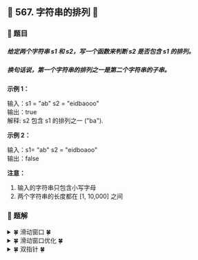 ## &#127800; 567. 字符串的排列 &#127800;

### &#127826; 题目

##### 给定两个字符串 s1 和 s2，写一个函数来判断 s2 是否包含 s1 的排列。
##### 换句话说，第一个字符串的排列之一是第二个字符串的子串。


**示例 1：**<br>

输入：s1 = "ab" s2 = "eidbaooo" <br>
输出：true <br>
解释: s2 包含 s1 的排列之一 ("ba").


**示例 2：**

输入：s1= "ab" s2 = "eidboaoo"<br>
输出：false

**注意：**<br>

1. 输入的字符串只包含小写字母
2. 两个字符串的长度都在 [1, 10,000] 之间


### &#127826; 题解


<details>
<summary>&#127808; 滑动窗口 &#127808;</summary>

![](https://pic.leetcode-cn.com/1612923521-rTbkNV-567.gif)
![](https://pic.leetcode-cn.com/1612923583-vvPUNM-567.001.jpeg)
![](https://pic.leetcode-cn.com/1612923583-pJtnRs-567.002.jpeg)
![](https://pic.leetcode-cn.com/1612923583-wSHZbg-567.003.jpeg)
![](https://pic.leetcode-cn.com/1612923583-uYfKRp-567.004.jpeg)
![](https://pic.leetcode-cn.com/1612923583-FqBUZF-567.005.jpeg)
![](https://pic.leetcode-cn.com/1612923583-IMoJec-567.006.jpeg)
![](https://pic.leetcode-cn.com/1612923583-APuRVZ-567.007.jpeg)
  
```java
class Solution {
    public boolean checkInclusion(String s1, String s2) {
        int n = s1.length(), m = s2.length();
        if (n > m) {
            return false;
        }
        int[] cnt1 = new int[26];
        int[] cnt2 = new int[26];
        for (int i = 0; i < n; ++i) {
            ++cnt1[s1.charAt(i) - 'a'];
            ++cnt2[s2.charAt(i) - 'a'];
        }
        if (Arrays.equals(cnt1, cnt2)) {
            return true;
        }
        for (int i = n; i < m; ++i) {
            ++cnt2[s2.charAt(i) - 'a'];
            --cnt2[s2.charAt(i - n) - 'a'];
            if (Arrays.equals(cnt1, cnt2)) {
                return true;
            }
        }
        return false;
    }
}
```
</details>
  
<details>
<summary>&#127808; 滑动窗口优化 &#127808;</summary>

```java
class Solution {
    public boolean checkInclusion(String s1, String s2) {
        int n = s1.length(), m = s2.length();
        if (n > m) {
            return false;
        }
        int[] cnt = new int[26];
        for (int i = 0; i < n; ++i) {
            --cnt[s1.charAt(i) - 'a'];
            ++cnt[s2.charAt(i) - 'a'];
        }
        int diff = 0;
        for (int c : cnt) {
            if (c != 0) {
                ++diff;
            }
        }
        if (diff == 0) {
            return true;
        }
        for (int i = n; i < m; ++i) {
            int x = s2.charAt(i) - 'a', y = s2.charAt(i - n) - 'a';
            if (x == y) {
                continue;
            }
            if (cnt[x] == 0) {
                ++diff;
            }
            ++cnt[x];
            if (cnt[x] == 0) {
                --diff;
            }
            if (cnt[y] == 0) {
                ++diff;
            }
            --cnt[y];
            if (cnt[y] == 0) {
                --diff;
            }
            if (diff == 0) {
                return true;
            }
        }
        return false;
    }
}
```
  
##### 复杂度分析：

- 时间复杂度：O(n+m+∣Σ∣)O(n+m+|\Sigma|)O(n+m+∣Σ∣)，其中 nnn 是字符串 s1s_1s1​ 的长度，mmm 是字符串 s2s_2s2​ 的长度，Σ\SigmaΣ 是字符集，这道题中的字符集是小写字母，∣Σ∣=26|\Sigma|=26∣Σ∣=26。
- 空间复杂度：O(∣Σ∣)O(|\Sigma|)O(∣Σ∣)。
</details>




<details>
<summary>&#127808; 双指针 &#127808;</summary>

```java
class Solution {
    public boolean checkInclusion(String s1, String s2) {
        int n = s1.length(), m = s2.length();
        if (n > m) {
            return false;
        }
        int[] cnt = new int[26];
        for (int i = 0; i < n; ++i) {
            --cnt[s1.charAt(i) - 'a'];
        }
        int left = 0;
        for (int right = 0; right < m; ++right) {
            int x = s2.charAt(right) - 'a';
            ++cnt[x];
            while (cnt[x] > 0) {
                --cnt[s2.charAt(left) - 'a'];
                ++left;
            }
            if (right - left + 1 == n) {
                return true;
            }
        }
        return false;
    }
}

```
  
##### 复杂度分析

- 时间复杂度：O(n+m+∣Σ∣)O(n+m+|\Sigma|)O(n+m+∣Σ∣)。
    创建 cnt\textit{cnt}cnt 需要 O(∣Σ∣)O(|\Sigma|)O(∣Σ∣) 的时间。
    遍历 s1s_1s1​ 需要 O(n)O(n)O(n) 的时间。
    双指针遍历 s2s_2s2​ 时，由于 left\textit{left}left 和 right\textit{right}right 都只会向右移动，故这一部分需要 O(m)O(m)O(m) 的时间。

- 空间复杂度：O(∣Σ∣)O(|\Sigma|)O(∣Σ∣)。
</details>


